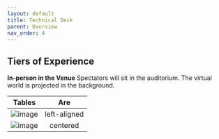 ```yaml
---
layout: default
title: Technical Deck
parent: Overview
nav_order: 4
---
```


## Tiers of Experience
**In-person in the Venue**
Spectators will sit in the auditorium. The virtual world is projected in the background.

| Tables   |      Are      | 
|----------|:-------------:|
| ![image](https://raw.githubusercontent.com/futurestages/npcmusical/img/square05.png) |  left-aligned | 
| ![image](files/Users/jzhang/Desktop/Isolated.png) |    centered   |
